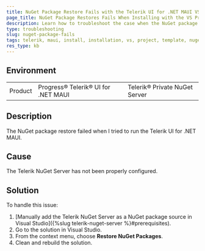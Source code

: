 ```yaml
---
title: NuGet Package Restore Fails with the Telerik UI for .NET MAUI VS Project Template
page_title: NuGet Package Restores Fails When Installing with the VS Project Template on Windows - .NET MAUI Knowledge Base
description: Learn how to troubleshoot the case when the NuGet package restore fails while trying to run Telerik UI for .NET MAUI with the VS project Template on Windows.
type: troubleshooting
slug: nuget-package-fails
tags: telerik, maui, install, installation, vs, project, template, nuget, package, fail
res_type: kb
---
```


## Environment

<table>
	<tbody>
    <tr>
      <td>Product</td>
      <td>Progress® Telerik® UI for .NET MAUI</td>
      <td>Telerik® Private NuGet Server</td>
    </tr>
	</tbody>
</table>

## Description

The NuGet package restore failed when I tried to run the Telerik UI for .NET MAUI.

## Cause

The Telerik NuGet Server has not been properly configured.

## Solution

To handle this issue:

1. [Manually add the Telerik NuGet Server as a NuGet package source in Visual Studio]({%slug telerik-nuget-server %}#prerequisites).
1. Go to the solution in Visual Studio.
1. From the context menu, choose **Restore NuGet Packages**.
1. Clean and rebuild the solution.
